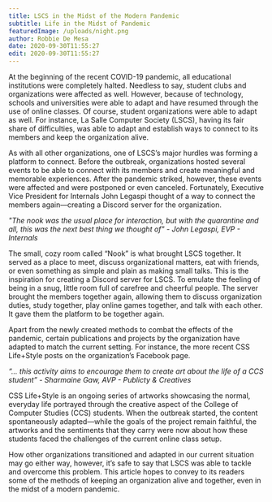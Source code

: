 ```yaml
---
title: LSCS in the Midst of the Modern Pandemic
subtitle: Life in the Midst of Pandemic
featuredImage: /uploads/night.png
author: Robbie De Mesa
date: 2020-09-30T11:55:27
edit: 2020-09-30T11:55:27
---
```

At the beginning of the recent COVID-19 pandemic, all educational institutions were completely halted. Needless to say, student clubs and organizations were affected as well. However, because of technology, schools and universities were able to adapt and have resumed through the use of online classes. Of course, student organizations were able to adapt as well. For instance, La Salle Computer Society (LSCS), having its fair share of difficulties, was able to adapt and establish ways to connect to its members and keep the organization alive.

As with all other organizations, one of LSCS’s major hurdles was forming a platform to connect. Before the outbreak, organizations hosted several events to be able to connect with its members and create meaningful and memorable experiences. After the pandemic striked, however, these events were affected and were postponed or even canceled. Fortunately, Executive Vice President for Internals John Legaspi thought of a way to connect the members again—creating a Discord server for the organization.

*"The nook was the usual place for interaction, but with the quarantine and all, this was the next best thing we thought of" - John Legaspi, EVP - Internals*

The small, cozy room called “Nook” is what brought LSCS together. It served as a place to meet, discuss organizational matters, eat with friends, or even something as simple and plain as making small talks. This is the inspiration for creating a Discord server for LSCS. To emulate the feeling of being in a snug, little room full of carefree and cheerful people. The server brought the members together again, allowing them to discuss organization duties, study together, play online games together, and talk with each other. It gave them the platform to be together again.

Apart from the newly created methods to combat the effects of the pandemic, certain publications and projects by the organization have adapted to match the current setting. For instance, the more recent CSS Life+Style posts on the organization’s Facebook page.

*“... this activity aims to encourage them to create art about the life of a CCS student” - Sharmaine Gaw, AVP - Publicty & Creatives*

CSS Life+Style is an ongoing series of artworks showcasing the normal, everyday life portrayed through the creative aspect of the College of Computer Studies (CCS) students. When the outbreak started, the content spontaneously adapted—while the goals of the project remain faithful, the artworks and the sentiments that they carry were now about how these students faced the challenges of the current online class setup.

How other organizations transitioned and adapted in our current situation may go either way, however, it’s safe to say that LSCS was able to tackle and overcome this problem. This article hopes to convey to its readers some of the methods of keeping an organization alive and together, even in the midst of a modern pandemic. 